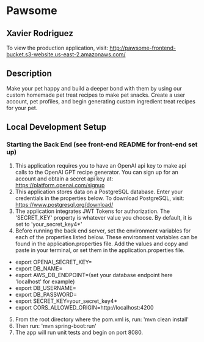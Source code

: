 # Pawsome
## Xavier Rodriguez
To view the production application, visit: http://pawsome-frontend-bucket.s3-website.us-east-2.amazonaws.com/
## Description
Make your pet happy and build a deeper bond with them by using our custom homemade pet treat recipes to make pet snacks. Create a user account, pet profiles, and begin generating custom ingredient treat recipes for your pet.

## Local Development Setup

### Starting the Back End (see front-end README for front-end set up)
1. This application requires you to have an OpenAI api key to make api calls to the OpenAI GPT recipe generator. You can sign up for an account and obtain a secret api key at: https://platform.openai.com/signup
2. This application stores data on a PostgreSQL database. Enter your credentials in the properties below. To download PostgreSQL, visit: https://www.postgresql.org/download/
3. The application integrates JWT Tokens for authorization. The 'SECRET_KEY' property is whatever value you choose. By default, it is set to 'your_secret_key4*'
4. Before running the back end server, set the environment variables for each of the properties listed below. These environment variables can be found in the application.properties file. Add the values and copy and paste in your terminal, or set them in the application.properties file.

- export OPENAI_SECRET_KEY=
- export DB_NAME=
- export AWS_DB_ENDPOINT=(set your database endpoint here 'localhost' for example)
- export DB_USERNAME=
- export DB_PASSWORD=
- export SECRET_KEY=your_secret_key4*
- export CORS_ALLOWED_ORIGIN=http://localhost:4200

5. From the root directory where the pom.xml is, run: 'mvn clean install'
6. Then run: 'mvn spring-boot:run'
7. The app will run unit tests and begin on port 8080.

